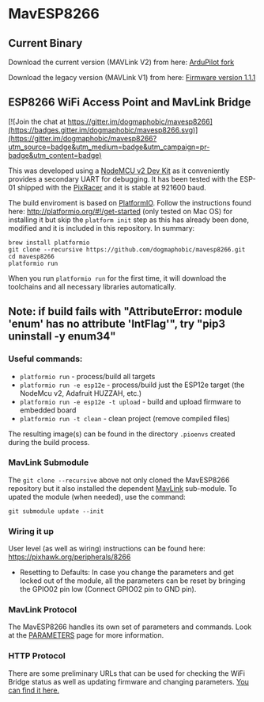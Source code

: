 # MavESP8266

## Current Binary

Download the current version (MAVLink V2) from here: [ArduPilot fork](https://firmware.ardupilot.org/Tools/MAVESP8266/latest/)

Download the legacy version (MAVLink V1) from here: [Firmware version 1.1.1](http://www.grubba.com/mavesp8266/firmware-1.1.1.bin)

## ESP8266 WiFi Access Point and MavLink Bridge

[![Join the chat at https://gitter.im/dogmaphobic/mavesp8266](https://badges.gitter.im/dogmaphobic/mavesp8266.svg)](https://gitter.im/dogmaphobic/mavesp8266?utm_source=badge&utm_medium=badge&utm_campaign=pr-badge&utm_content=badge)

This was developed using a [NodeMCU v2 Dev Kit](http://www.seeedstudio.com/depot/NodeMCU-v2-Lua-based-ESP8266-development-kit-p-2415.html) as it conveniently provides a secondary UART for debugging. It has been tested with the ESP-01 shipped with the [PixRacer](https://pixhawk.org/modules/pixracer) and it is stable at 921600 baud.

The build enviroment is based on [PlatformIO](http://platformio.org). Follow the instructions found here: http://platformio.org/#!/get-started (only tested on Mac OS) for installing it but skip the ```platform init``` step as this has already been done, modified and it is included in this repository. In summary:

```
brew install platformio
git clone --recursive https://github.com/dogmaphobic/mavesp8266.git
cd mavesp8266
platformio run
```

When you run ```platformio run``` for the first time, it will download the toolchains and all necessary libraries automatically.

## Note: if build fails with "AttributeError: module 'enum' has no attribute 'IntFlag'", try "pip3 uninstall -y enum34"

### Useful commands:

* ```platformio run``` - process/build all targets
* ```platformio run -e esp12e``` - process/build just the ESP12e target (the NodeMcu v2, Adafruit HUZZAH, etc.)
* ```platformio run -e esp12e -t upload``` - build and upload firmware to embedded board
* ```platformio run -t clean``` - clean project (remove compiled files)

The resulting image(s) can be found in the directory ```.pioenvs``` created during the build process.

### MavLink Submodule

The ```git clone --recursive``` above not only cloned the MavESP8266 repository but it also installed the dependent [MavLink](https://github.com/mavlink/c_library) sub-module. To upated the module (when needed), use the command:

```git submodule update --init```

### Wiring it up

User level (as well as wiring) instructions can be found here: https://pixhawk.org/peripherals/8266

* Resetting to Defaults: In case you change the parameters and get locked out of the module, all the parameters can be reset by bringing the GPIO02 pin low (Connect GPIO02 pin to GND pin). 

### MavLink Protocol

The MavESP8266 handles its own set of parameters and commands. Look at the [PARAMETERS](PARAMETERS.md) page for more information.

### HTTP Protocol

There are some preliminary URLs that can be used for checking the WiFi Bridge status as well as updating firmware and changing parameters. [You can find it here.](HTTP.md)
